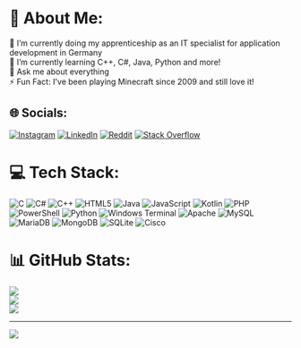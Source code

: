 # 💫 About Me:
🔭 I’m currently doing my apprenticeship as an IT specialist for application development in Germany<br>🌱 I’m currently learning C++, C#, Java, Python and more!<br>💬 Ask me about everything<br>⚡ Fun Fact: I've been playing Minecraft since 2009 and still love it!


## 🌐 Socials:
[![Instagram](https://img.shields.io/badge/Instagram-%23E4405F.svg?logo=Instagram&logoColor=white)](https://instagram.com/einfach_nurniko) [![LinkedIn](https://img.shields.io/badge/LinkedIn-%230077B5.svg?logo=linkedin&logoColor=white)](https://linkedin.com/in/nikolai-maximilian-walkenfort-0071472a1) [![Reddit](https://img.shields.io/badge/Reddit-%23FF4500.svg?logo=Reddit&logoColor=white)](https://reddit.com/user/Bitfllux_) [![Stack Overflow](https://img.shields.io/badge/-Stackoverflow-FE7A16?logo=stack-overflow&logoColor=white)](https://stackoverflow.com/users/22726917) 

# 💻 Tech Stack:
![C](https://img.shields.io/badge/c-%2300599C.svg?style=for-the-badge&logo=c&logoColor=white) ![C#](https://img.shields.io/badge/c%23-%23239120.svg?style=for-the-badge&logo=csharp&logoColor=white) ![C++](https://img.shields.io/badge/c++-%2300599C.svg?style=for-the-badge&logo=c%2B%2B&logoColor=white) ![HTML5](https://img.shields.io/badge/html5-%23E34F26.svg?style=for-the-badge&logo=html5&logoColor=white) ![Java](https://img.shields.io/badge/java-%23ED8B00.svg?style=for-the-badge&logo=openjdk&logoColor=white) ![JavaScript](https://img.shields.io/badge/javascript-%23323330.svg?style=for-the-badge&logo=javascript&logoColor=%23F7DF1E) ![Kotlin](https://img.shields.io/badge/kotlin-%237F52FF.svg?style=for-the-badge&logo=kotlin&logoColor=white) ![PHP](https://img.shields.io/badge/php-%23777BB4.svg?style=for-the-badge&logo=php&logoColor=white) ![PowerShell](https://img.shields.io/badge/PowerShell-%235391FE.svg?style=for-the-badge&logo=powershell&logoColor=white) ![Python](https://img.shields.io/badge/python-3670A0?style=for-the-badge&logo=python&logoColor=ffdd54) ![Windows Terminal](https://img.shields.io/badge/Windows%20Terminal-%234D4D4D.svg?style=for-the-badge&logo=windows-terminal&logoColor=white) ![Apache](https://img.shields.io/badge/apache-%23D42029.svg?style=for-the-badge&logo=apache&logoColor=white) ![MySQL](https://img.shields.io/badge/mysql-%2300000f.svg?style=for-the-badge&logo=mysql&logoColor=white) ![MariaDB](https://img.shields.io/badge/MariaDB-003545?style=for-the-badge&logo=mariadb&logoColor=white) ![MongoDB](https://img.shields.io/badge/MongoDB-%234ea94b.svg?style=for-the-badge&logo=mongodb&logoColor=white) ![SQLite](https://img.shields.io/badge/sqlite-%2307405e.svg?style=for-the-badge&logo=sqlite&logoColor=white) ![Cisco](https://img.shields.io/badge/cisco-%23049fd9.svg?style=for-the-badge&logo=cisco&logoColor=black)
# 📊 GitHub Stats:
![](https://github-readme-stats.vercel.app/api?username=Biitflux&theme=slateorange&hide_border=false&include_all_commits=true&count_private=true)<br/>
![](https://github-readme-streak-stats.herokuapp.com/?user=Biitflux&theme=slateorange&hide_border=false)<br/>
![](https://github-readme-stats.vercel.app/api/top-langs/?username=Biitflux&theme=slateorange&hide_border=false&include_all_commits=true&count_private=true&layout=compact)

---
[![](https://visitcount.itsvg.in/api?id=Biitflux&icon=0&color=7)](https://visitcount.itsvg.in)

<!-- Proudly created with GPRM ( https://gprm.itsvg.in ) -->
